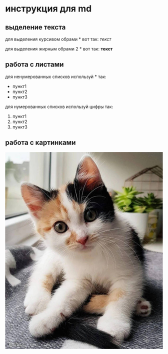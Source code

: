 # инструкция для md

## выделение текста
для выделения курсивом обрами * вот так: *текст*

для выделения жирным обрами 2 * вот так: **текст**


## работа с листами

для ненумерованных списков используй * так:
* пункт1
* пункт2
* пункт3

для нумерованных списков используй цифры так:
1. пункт1
2. пункт2
3. пункт3


## работа с картинками
![котик будь тут](cat.jpg)
